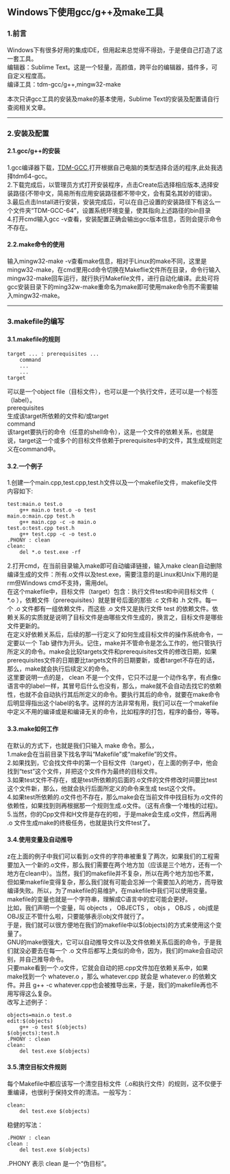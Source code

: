 <h2>Windows下使用gcc/g++及make工具</h2>
<h3>1.前言</h3>

Windows下有很多好用的集成IDE，但用起来总觉得不得劲，于是便自己打造了这一套工具。  
编辑器：Sublime Text。这是一个轻量，高颜值，跨平台的编辑器，插件多，可自定义程度高。  
编译工具：tdm-gcc/g++,mingw32-make  

本次只讲gcc工具的安装及make的基本使用，Sublime Text的安装及配置请自行查阅相关文章。  

---

<h3>2.安装及配置</h3>

<h4>2.1.gcc/g++的安装</h4>

1.gcc编译器下载，[TDM-GCC](https://jmeubank.github.io/tdm-gcc/),打开根据自己电脑的类型选择合适的程序,此处我选择tdm64-gcc。  
2.下载完成后，以管理员方式打开安装程序，点击Create后选择相应版本,选择安装路径(不带中文，简易所有应用安装路径都不带中文，会有莫名其妙的错误)。  
3.最后点击Install进行安装，安装完成后，可以在自己设置的安装路径下有这么一个文件夹“TDM-GCC-64”，设置系统环境变量，使其指向上述路径的bin目录  
4.打开cmd输入gcc -v查看，安装配置正确会输出gcc版本信息，否则会提示命令不存在。  
<h4>2.2.make命令的使用</h4>

输入mingw32-make -v查看make信息，相对于Linux的make不同，这里是mingw32-make，在cmd里用cd命令切换在Makeflie文件所在目录，命令行输入mingw32-make回车运行，就行执行Makefile文件，进行自动化编译。此处可将gcc安装目录下的ming32w-make重命名为make即可使用make命令而不需要输入mingw32-make。  

---
<h3>3.makefile的编写</h3>

<h4>3.1.makefile的规则</h4>

	target ... : prerequisites ...  
	    command  
	    ...  
	    ...  
	target  
可以是一个object file（目标文件），也可以是一个执行文件，还可以是一个标签（label）。  
prerequisites  
生成该target所依赖的文件和/或target  
command  
该target要执行的命令（任意的shell命令），这是一个文件的依赖关系，也就是说，target这一个或多个的目标文件依赖于prerequisites中的文件，其生成规则定义在command中。  

<h4>3.2.一个例子</h4>

1.创建一个main.cpp,test.cpp,test.h文件以及一个makefile文件，makefile文件内容如下:    

	test:main.o test.o  
		g++ main.o test.o -o test  
	main.o:main.cpp test.h  
		g++ main.cpp -c -o main.o  
	test.o:test.cpp test.h  
		g++ test.cpp -c -o test.o  
	.PHONY : clean  
	clean:  
		del *.o test.exe -rf  
2.打开cmd，在当前目录输入make即可自动编译链接，输入make clean自动删除编译生成的文件：所有.o文件以及test.exe，需要注意的是Linux和Unix下用的是rm但Windows cmd不支持，需用del。  
在这个makefile中，目标文件（target）包含：执行文件test和中间目标文件（ *.o ），依赖文件（prerequisites）就是冒号后面的那些 .c 文件和 .h 文件。每一个 .o 文件都有一组依赖文件，而这些 .o 文件又是执行文件 test 的依赖文件。依赖关系的实质就是说明了目标文件是由哪些文件生成的，换言之，目标文件是哪些文件更新的。  
在定义好依赖关系后，后续的那一行定义了如何生成目标文件的操作系统命令，一定要以一个 Tab 键作为开头。记住，make并不管命令是怎么工作的，他只管执行所定义的命令。make会比较targets文件和prerequisites文件的修改日期，如果prerequisites文件的日期要比targets文件的日期要新，或者target不存在的话，那么，make就会执行后续定义的命令。  
这里要说明一点的是， clean 不是一个文件，它只不过是一个动作名字，有点像c语言中的label一样，其冒号后什么也没有，那么，make就不会自动去找它的依赖性，也就不会自动执行其后所定义的命令。要执行其后的命令，就要在make命令后明显得指出这个label的名字。这样的方法非常有用，我们可以在一个makefile中定义不用的编译或是和编译无关的命令，比如程序的打包，程序的备份，等等。  

<h4>3.3.make如何工作</h4>

在默认的方式下，也就是我们只输入 make 命令。那么，  
1.make会在当前目录下找名字叫“Makefile”或“makefile”的文件。  
2.如果找到，它会找文件中的第一个目标文件（target），在上面的例子中，他会找到“test”这个文件，并把这个文件作为最终的目标文件。  
3.如果test文件不存在，或是test所依赖的后面的.o文件的文件修改时间要比test这个文件新，那么，他就会执行后面所定义的命令来生成 test这个文件。  
4.如果test所依赖的.o文件也不存在，那么make会在当前文件中找目标为.o文件的依赖性，如果找到则再根据那一个规则生成.o文件。（这有点像一个堆栈的过程)。  
5.当然，你的Cpp文件和H文件是存在的啦，于是make会生成.o文件，然后再用 .o 文件生成make的终极任务，也就是执行文件test了。

<h4>3.4.使用变量及自动推导</h4>

z在上面的例子中我们可以看到.o文件的字符串被重复了两次，如果我们的工程需要加入一个新的.o文件，那么我们需要在两个地方加（应该是三个地方，还有一个地方在clean中）。当然，我们的makefile并不复杂，所以在两个地方加也不累，但如果makefile变得复杂，那么我们就有可能会忘掉一个需要加入的地方，而导致编译失败。所以，为了makefile的易维护，在makefile中我们可以使用变量。makefile的变量也就是一个字符串，理解成C语言中的宏可能会更好。  
比如，我们声明一个变量，叫 objects ， OBJECTS ， objs ， OBJS ，obj或是OBJ反正不管什么啦，只要能够表示obj文件就行了。  
于是，我们就可以很方便地在我们的makefile中以$(objects)的方式来使用这个变量了。  
GNU的make很强大，它可以自动推导文件以及文件依赖关系后面的命令，于是我们就没必要去在每一个 .o 文件后都写上类似的命令，因为，我们的make会自动识别，并自己推导命令。  
只要make看到一个.o文件，它就会自动的把.cpp文件加在依赖关系中，如果make找到一个 whatever.o ，那么 whatever.cpp 就会是 whatever.o 的依赖文件。并且 g++ -c whatever.cpp也会被推导出来，于是，我们的makefile再也不用写得这么复杂。  
改写上述例子：  

	objects=main.o test.o  
	edit:$(objects)  
		g++ -o test $(objects)  
	$(objects):test.h  
	.PHONY : clean  
	clean:  
		del test.exe $(objects)  
<h4>3.5.清空目标文件规则</h4>

每个Makefile中都应该写一个清空目标文件（.o和执行文件）的规则，这不仅便于重编译，也很利于保持文件的清洁。一般写为：  

	clean:  
		del test.exe $(objects)  
稳健的写法：  

	.PHONY : clean  
	clean :  
		del test.exe $(objects)  
.PHONY 表示 clean 是一个“伪目标”。  
